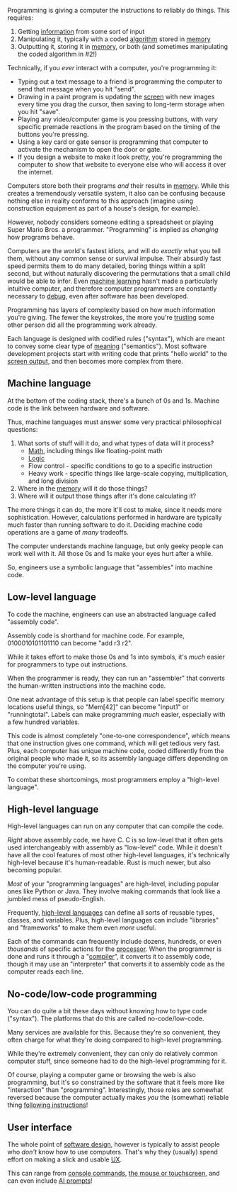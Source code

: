 
Programming is giving a computer the instructions to reliably do things. This requires:

1. Getting [information](/data/) from some sort of input
2. Manipulating it, typically with a coded [algorithm](/algorithms/) stored in [memory](/memory/)
3. Outputting it, storing it in [memory](/memory/), or both (and sometimes manipulating the coded algorithm in #2!)

Technically, if you *ever* interact with a computer, you're programming it:

- Typing out a text message to a friend is programming the computer to send that message when you hit "send".
- Drawing in a paint program is updating the [screen](/screen/) with new images every time you drag the cursor, then saving to long-term storage when you hit "save".
- Playing any video/computer game is you pressing buttons, with *very* specific premade reactions in the program based on the timing of the buttons you're pressing.
- Using a key card or gate sensor is programming that computer to activate the mechanism to open the door or gate.
- If you design a website to make it look pretty, you're programming the computer to show that website to everyone else who will access it over the internet.

Computers store both their programs *and* their results in [memory](/memory/). While this creates a tremendously versatile system, it also can be confusing because nothing else in reality conforms to this approach (imagine using construction equipment as part of a house's design, for example).

However, nobody considers someone editing a spreadsheet or playing Super Mario Bros. a programmer. "Programming" is implied as *changing* how programs behave.

Computers are the world's fastest idiots, and will do *exactly* what you tell them, without any common sense or survival impulse. Their absurdly fast speed permits them to do many detailed, boring things within a split second, but without naturally discovering the permutations that a small child would be able to infer. Even [machine learning](/ai/) hasn't made a particularly intuitive computer, and therefore computer programmers are constantly necessary to [debug](/software-redesign/), even after software has been developed.

Programming has layers of complexity based on how much information you're giving. The fewer the keystrokes, the more you're [trusting](https://gainedin.site/trust/) some other person did all the programming work already.

Each language is designed with codified rules ("syntax"), which are meant to convey some clear type of [meaning](https://gainedin.site/meaning/) ("semantics"). Most software development projects start with writing code that prints "hello world" to the [screen output](/screen/), and then becomes more complex from there.

## Machine language

At the bottom of the coding stack, there's a bunch of 0s and 1s. Machine code is the link between hardware and software.

Thus, machine languages must answer some very practical philosophical questions:

1. What sorts of stuff will it do, and what types of data will it process?
   - [Math](https://gainedin.site/math/), including things like floating-point math
   - [Logic](https://gainedin.site/logic/)
   - Flow control - specific conditions to go to a specific instruction
   - Heavy work - specific things like large-scale copying, multiplication, and long division
2. Where in the [memory](/memory/) will it do those things?
3. Where will it output those things after it's done calculating it?

The more things it can do, the more it'll cost to make, since it needs more sophistication. However, calculations performed in hardware are typically much faster than running software to do it. Deciding machine code operations are a game of *many* tradeoffs.

The computer understands machine language, but only geeky people can work well with it. All those 0s and 1s make your eyes hurt after a while.

So, engineers use a symbolic language that "assembles" into machine code.

## Low-level language

To code the machine, engineers can use an abstracted language called "assembly code".

Assembly code is shorthand for machine code. For example, 0100010101101110 can become "add r3 r2".

While it takes effort to make those 0s and 1s into symbols, it's *much* easier for programmers to type out instructions.

When the programmer is ready, they can run an "assembler" that converts the human-written instructions into the machine code.

One neat advantage of this setup is that people can label specific memory locations useful things, so "Mem[42]" can become "input1" or "runningtotal". Labels can make programming *much* easier, especially with a few hundred variables.

This code is almost completely "one-to-one correspondence", which means that one instruction gives one command, which will get tedious very fast. Plus, each computer has unique machine code, coded differently from the original people who made it, so its assembly language differs depending on the computer you're using.

To combat these shortcomings, most programmers employ a "high-level language".

## High-level language

High-level languages can run on any computer that can compile the code.

*Right* above assembly code, we have C. C is so low-level that it often gets used interchangeably with assembly as "low-level" code. While it doesn't have all the cool features of most other high-level languages, it's technically high-level because it's human-readable. Rust is much newer, but also becoming popular.

*Most* of your "programming languages" are high-level, including popular ones like Python or Java. They involve making commands that look like a jumbled mess of pseudo-English.

Frequently, [high-level languages](/prog-features/) can define all sorts of reusable types, classes, and variables. Plus, high-level languages can include "libraries" and "frameworks" to make them even *more* useful.

Each of the commands can frequently include dozens, hundreds, or even *thousands* of specific actions for the [processor](/cpu/). When the programmer is done and runs it through a "[compiler](/compilers/)", it converts it to assembly code, though it may use an "interpreter" that converts it to assembly code as the computer reads each line.

## No-code/low-code programming

You can do quite a bit these days without knowing how to type code ("syntax"). The platforms that do this are called no-code/low-code.

Many services are available for this. Because they're so convenient, they often charge for what they're doing compared to high-level programming.

While they're extremely convenient, they can only do relatively common computer stuff, since someone had to do the high-level programming for it.

Of course, playing a computer game or browsing the web is also programming, but it's so constrained by the software that it feels more like "interaction" than "programming". Interestingly, those roles are somewhat reversed because the computer actually makes *you* the (somewhat) reliable thing [following instructions](https://gainedin.site/power/)!

## User interface

The whole point of [software design](software-design.md), however is typically to assist people who *don't* know how to use computers. That's why they (usually) spend effort on making a slick and usable [UX](ux-ui.md).

This can range from [console commands](/console/), [the mouse or touchscreen](/mouse/), and can even include [AI prompts](/ai/)!
